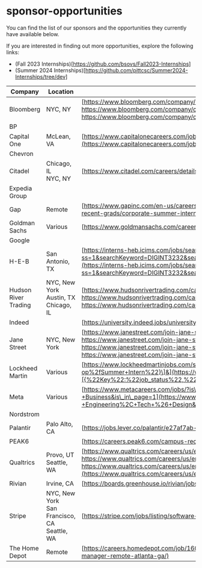 # sponsor-opportunities
You can find the list of our sponsors and the opportunities they currently have available below. 

If you are interested in finding out more opportunities, explore the following links:
- (Fall 2023 Internships)[https://github.com/bsovs/Fall2023-Internships]
- (Summer 2024 Internships)[https://github.com/pittcsc/Summer2024-Internships/tree/dev]

| Company              | Location                                          | Links                                                                                                                                                                                                                                                                                                                                                                                                     |
| -------------------- | ------------------------------------------------- | --------------------------------------------------------------------------------------------------------------------------------------------------------------------------------------------------------------------------------------------------------------------------------------------------------------------------------------------------------------------------------------------------------- |
| Bloomberg            | NYC, NY                                           | [https://www.bloomberg.com/company/career/chief-technology-office/<br>https://www.bloomberg.com/company/career/global-data/<br>https://www.bloomberg.com/company/career/news/](https://www.bloomberg.com/company/career/chief-technology-office/)                                                                                                                                                         |
| BP                   |                                                   |                                                                                                                                                                                                                                                                                                                                                                                                           |
| Capital One          | McLean, VA                                        | [https://www.capitalonecareers.com/job/mclean/technology-internship-program-summer-2023/31238/31914110656](https://www.capitalonecareers.com/job/mclean/technology-internship-program-summer-2023/31238/31914110656)                                                                                                                                                                                      |
| Chevron              |                                                   |                                                                                                                                                                                                                                                                                                                                                                                                           |
| Citadel              | Chicago, IL<br>NYC, NY                            | [https://www.citadel.com/careers/details/software-engineer-intern-us/](https://www.citadel.com/careers/details/software-engineer-intern-us/)                                                                                                                                                                                                                                                              |
| Expedia Group        |                                                   |                                                                                                                                                                                                                                                                                                                                                                                                           |
| Gap                  | Remote                                            | [https://www.gapinc.com/en-us/careers/student-and-recent-grads/corporate-summer-internships#undergrad](https://www.gapinc.com/en-us/careers/student-and-recent-grads/corporate-summer-internships#undergrad)                                                                                                                                                                                              |
| Goldman Sachs        | Various                                           | [https://www.goldmansachs.com/careers/students/programs/index.html](https://www.goldmansachs.com/careers/students/programs/index.html)                                                                                                                                                                                                                                                                    |
| Google               |                                                   |                                                                                                                                                                                                                                                                                                                                                                                                           |
| H-E-B                | San Antonio, TX                                   | [https://interns-heb.icims.com/jobs/search?ss=1&searchKeyword=DIGINT3232&searchRelation=keyword\_all&mobile=false&width=1330&height=500&bga=true&needsRedirect=false&jan1offset=-360&jun1offset=-300](https://interns-heb.icims.com/jobs/search?ss=1&searchKeyword=DIGINT3232&searchRelation=keyword_all&mobile=false&width=1330&height=500&bga=true&needsRedirect=false&jan1offset=-360&jun1offset=-300) |
| Hudson River Trading | NYC, New York<br>Austin, TX<br>Chicago, IL        | [https://www.hudsonrivertrading.com/careers/job/?gh\_jid=4455016&req\_id=312<br>https://www.hudsonrivertrading.com/careers/job/?gh\_jid=4455027&req\_id=312<br>https://www.hudsonrivertrading.com/careers/job/?gh\_jid=4455026&req\_id=312](https://www.hudsonrivertrading.com/careers/job/?gh_jid=4455016&req_id=312)                                                                                    |
| Indeed               |                                                   | [https://university.indeed.jobs/university/](https://university.indeed.jobs/university/)                                                                                                                                                                                                                                                                                                                  |
| Jane Street          | NYC, New York                                     | [https://www.janestreet.com/join-jane-street/position/6213528002/<br>https://www.janestreet.com/join-jane-street/position/6294267002/<br>https://www.janestreet.com/join-jane-street/position/6342186002/<br>https://www.janestreet.com/join-jane-street/position/6297427002/](https://www.janestreet.com/join-jane-street/position/6213528002/)                                                          |
| Lockheed Martin      | Various                                           | [https://www.lockheedmartinjobs.com/search-jobs/ALL?orgIds=694&alp=ALL&alt=0&ascf=\[{%22Key%22:%22job\_status%22,%22Value%22:%22Co-op%2fSummer+Intern%22}\]&](https://www.lockheedmartinjobs.com/search-jobs/ALL?orgIds=694&alp=ALL&alt=0&ascf=[{%22Key%22:%22job_status%22,%22Value%22:%22Co-op%2fSummer+Intern%22}]&)                                                                                   |
| Meta                 | Various                                           | [https://www.metacareers.com/jobs/?is\_leadership=0&teams%5B0%5D=Internship+-+Engineering%2C+Tech+%26+Design&teams%5B1%5D=Internship+-+Business&is\_in\_page=1](https://www.metacareers.com/jobs/?is_leadership=0&teams%5B0%5D=Internship+-+Engineering%2C+Tech+%26+Design&teams%5B1%5D=Internship+-+Business&is_in_page=1)                                                                               |
| Nordstrom            |                                                   |                                                                                                                                                                                                                                                                                                                                                                                                           |
| Palantir             | Palo Alto, CA                                     | [https://jobs.lever.co/palantir/e27af7ab-41fc-40c9-b31d-02c6cb1c505c](https://jobs.lever.co/palantir/e27af7ab-41fc-40c9-b31d-02c6cb1c505c)                                                                                                                                                                                                                                                                |
| PEAK6                |                                                   | [https://careers.peak6.com/campus-recruiting#/positions#positions](https://careers.peak6.com/campus-recruiting#/positions#positions)                                                                                                                                                                                                                                                                      |
| Qualtrics            | Provo, UT<br>Seattle, WA                          | [https://www.qualtrics.com/careers/us/en/job/2271786/Software-Test-Engineer-Intern<br>https://www.qualtrics.com/careers/us/en/job/875506/Software-Test-Engineer-Intern<br>https://www.qualtrics.com/careers/us/en/job/151240/Software-Engineering-Intern-Summer-2023-Seattle-WA](https://www.qualtrics.com/careers/us/en/job/2271786/Software-Test-Engineer-Intern)                                       |
| Rivian               | Irvine, CA                                        | [https://boards.greenhouse.io/rivian/jobs/5199457003](https://boards.greenhouse.io/rivian/jobs/5199457003)                                                                                                                                                                                                                                                                                                |
| Stripe               | NYC, New York<br>San Francisco, CA<br>Seattle, WA | [https://stripe.com/jobs/listing/software-engineering-intern/4518782](https://stripe.com/jobs/listing/software-engineering-intern/4518782)                                                                                                                                                                                                                                                                |
| The Home Depot       | Remote                                            | [https://careers.homedepot.com/job/16097492/software-engineer-manager-remote-atlanta-ga/](https://careers.homedepot.com/job/16097492/software-engineer-manager-remote-atlanta-ga/)       
